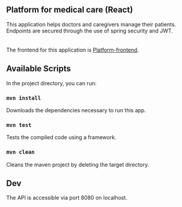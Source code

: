 ## Platform for medical care (React)
This application helps doctors and caregivers manage their patients.<br>
Endpoints are secured through the use of spring security and JWT.<br>
<br><br>
The frontend for this application is [Platform-frontend](https://github.com/hsergiu/Platform-frontend).
## Available Scripts

In the project directory, you can run:

### `mvn install`

Downloads the dependencies necessary to run this app.<br>

### `mvn test`

Tests the compiled code using a framework.<br>

### `mvn clean`

Cleans the maven project by deleting the target directory.<br>

## Dev

The API is accessible via port 8080 on localhost.


